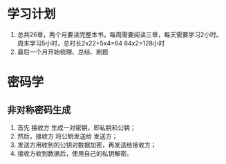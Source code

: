 # 学习计划

1. 总共26章，两个月要读完整本书，每周需要阅读三章，每天需要学习2小时。周末学习5小时，总时长2x22+5x4=64 64x2=128小时
2. 最后一个月开始梳理、总结、刷题


# 密码学
## 非对称密码生成
1. 首先 接收方 生成一对密钥，即私钥和公钥；
2. 然后，接收方 将公钥发送给 发送方；
3. 发送方用收到的公钥对数据加密，再发送给接收方；
4. 接收方收到数据后，使用自己的私钥解密。